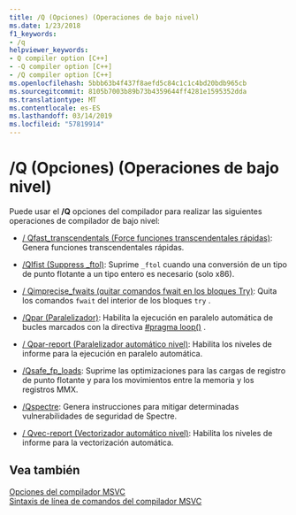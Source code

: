 ```yaml
---
title: /Q (Opciones) (Operaciones de bajo nivel)
ms.date: 1/23/2018
f1_keywords:
- /q
helpviewer_keywords:
- Q compiler option [C++]
- -Q compiler option [C++]
- /Q compiler option [C++]
ms.openlocfilehash: 5bbb63b4f437f8aefd5c84c1c1c4bd20bdb965cb
ms.sourcegitcommit: 8105b7003b89b73b4359644ff4281e1595352dda
ms.translationtype: MT
ms.contentlocale: es-ES
ms.lasthandoff: 03/14/2019
ms.locfileid: "57819914"
---
```

# <a name="q-options-low-level-operations"></a>/Q (Opciones) (Operaciones de bajo nivel)

Puede usar el **/Q** opciones del compilador para realizar las siguientes operaciones de compilador de bajo nivel:

- [/ Qfast_transcendentals (Force funciones transcendentales rápidas)](qfast-transcendentals-force-fast-transcendentals.md): Genera funciones transcendentales rápidas.

- [/QIfist (Suppress _ftol)](qifist-suppress-ftol.md): Suprime `_ftol` cuando una conversión de un tipo de punto flotante a un tipo entero es necesario (solo x86).

- [/ Qimprecise_fwaits (quitar comandos fwait en los bloques Try)](qimprecise-fwaits-remove-fwaits-inside-try-blocks.md): Quita los comandos `fwait` del interior de los bloques `try` .

- [/Qpar (Paralelizador)](qpar-auto-parallelizer.md): Habilita la ejecución en paralelo automática de bucles marcados con la directiva [#pragma loop()](../../preprocessor/loop.md) .

- [/ Qpar-report (Paralelizador automático nivel)](qpar-report-auto-parallelizer-reporting-level.md): Habilita los niveles de informe para la ejecución en paralelo automática.

- [/Qsafe_fp_loads](qsafe-fp-loads.md): Suprime las optimizaciones para las cargas de registro de punto flotante y para los movimientos entre la memoria y los registros MMX.

- [/Qspectre](qspectre.md): Genera instrucciones para mitigar determinadas vulnerabilidades de seguridad de Spectre.

- [/ Qvec-report (Vectorizador automático nivel)](qvec-report-auto-vectorizer-reporting-level.md): Habilita los niveles de informe para la vectorización automática.

## <a name="see-also"></a>Vea también

[Opciones del compilador MSVC](compiler-options.md)<br/>
[Sintaxis de línea de comandos del compilador MSVC](compiler-command-line-syntax.md)
